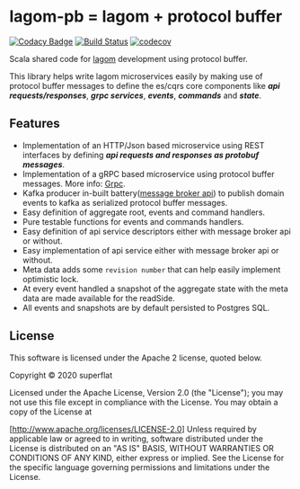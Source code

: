 # lagom-pb = lagom + protocol buffer
[![Codacy Badge](https://api.codacy.com/project/badge/Grade/59e8747c2777466cb75d73d5fea8c8a8)](https://app.codacy.com/gh/super-flat/lagom-pb?utm_source=github.com&utm_medium=referral&utm_content=super-flat/lagom-pb&utm_campaign=Badge_Grade_Dashboard)
[![Build Status](https://travis-ci.org/super-flat/lagom-pb.svg?branch=master)](https://travis-ci.org/super-flat/lagom-pb)
[![codecov](https://codecov.io/gh/super-flat/lagom-pb/branch/master/graph/badge.svg)](https://codecov.io/gh/super-flat/lagom-pb)

Scala shared code for [lagom](https://www.lagomframework.com/documentation/1.6.x/scala/Home.html) development using protocol buffer. 

This library helps write lagom microservices easily by making use of protocol buffer messages to define the es/cqrs core
components like _**api requests/responses**_, _**grpc services**_, _**events**_, _**commands**_ and _**state**_. 

## Features

- Implementation of an HTTP/Json based microservice using REST interfaces by defining _**api requests and responses as protobuf messages**_. 
- Implementation of a gRPC based microservice using protocol buffer messages. More info: [Grpc](https://grpc.io/).
- Kafka producer in-built battery([message broker api](https://www.lagomframework.com/documentation/1.6.x/scala/MessageBrokerApi.html)) to publish domain events to kafka as serialized protocol buffer messages.
- Easy definition of aggregate root, events and command handlers.
- Pure testable functions for events and commands handlers.
- Easy definition of api service descriptors either with message broker api or without.
- Easy implementation of api service either with message broker api or without.
- Meta data adds some `revision number` that can help easily implement optimistic lock.  
- At every event handled a snapshot of the aggregate state with the meta data are made available for the readSide.
- All events and snapshots are by default persisted to Postgres SQL.

## License

This software is licensed under the Apache 2 license, quoted below.

Copyright © 2020 superflat

Licensed under the Apache License, Version 2.0 (the "License"); you may not use this file except in compliance with the License. You may obtain a copy of the License at

[http://www.apache.org/licenses/LICENSE-2.0]
Unless required by applicable law or agreed to in writing, software distributed under the License is distributed on an "AS IS" BASIS, WITHOUT WARRANTIES OR CONDITIONS OF ANY KIND, either express or implied. See the License for the specific language governing permissions and limitations under the License.
